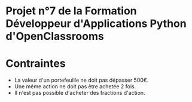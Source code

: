# Projet n°7 de la Formation Développeur d'Applications Python d'OpenClassrooms

# Contraintes
* La valeur d'un portefeuille ne doit pas dépasser 500€.
* Une même action ne doit pas être achetée 2 fois.
* Il n'est pas possible d'acheter des fractions d'action.

